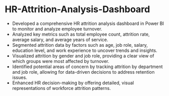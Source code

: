# HR-Attrition-Analysis-Dashboard
* Developed a comprehensive HR attrition analysis dashboard in Power BI to monitor and analyze employee turnover.
* Analyzed key metrics such as total employee count, attrition rate, average salary, and average years of service.
* Segmented attrition data by factors such as age, job role, salary, education level, and work experience to uncover trends 
and insights.
* Visualized attrition by gender and job role, providing a clear view of which groups were most affected by turnover.
* Identified potential areas of concern by tracking attrition by department and job role, allowing for data-driven decisions 
to address retention issues.
* Enhanced HR decision-making by offering detailed, visual representations of workforce attrition patterns.
